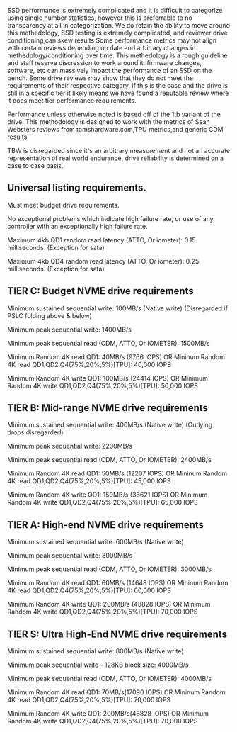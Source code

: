 SSD performance is extremely complicated and it is difficult to categorize using single number statistics, however this is preferrable to no transparency at all in categorization. We do retain the ability to move around this methedology, SSD testing is extremely complicated, and reviewer drive conditioning,can skew results
Some performance metrics may not align with certain reviews depending on date and arbitrary changes in methedology/conditioning over time. This methedology is a rough guideline and staff reserve discression to work around it.
firmware changes, software, etc can massively impact the performance of an SSD on the bench. 
Some drive reviews may show that they do not meet the requirements of their respective category, if this is the case and the drive is still in a specific tier it likely means we have found a reputable review where it does meet tier performance requirements.

Performance unless otherwise noted is based off of the 1tb variant of the drive.
This methodology is designed to work with the metrics of Sean Websters reviews from tomshardware.com,TPU metrics,and generic CDM results. 

TBW is disregarded since it's an arbitrary measurement and not an accurate representation of real world endurance, drive reliability is determined on a case to case basis.

## Universal listing requirements.

Must meet budget drive requirements.

No exceptional problems which indicate high failure rate, or use of any controller with an exceptionally high failure rate.

Maximum 4kb QD1 random read latency (ATTO, Or iometer): 0.15 milliseconds. (Exception for sata)

Maximum 4kb QD4 random read latency (ATTO, Or iometer): 0.25 milliseconds. (Exception for sata)

## TIER C: Budget NVME drive requirements 

Minimum sustained sequential write: 100MB/s (Native write) (Disregarded if PSLC folding above & below)

Minimum peak sequential write: 1400MB/s

Minimum peak sequential read (CDM, ATTO, Or IOMETER): 1500MB/s 

Minimum Random 4K read QD1: 40MB/s (9766 IOPS) OR Mininum Random 4K read QD1,QD2,Q4(75%,20%,5%)[TPU]: 40,000 IOPS

Minimum Random 4K write QD1: 100MB/s (24414 IOPS) OR Minimum Random 4K write QD1,QD2,Q4(75%,20%,5%)[TPU]: 50,000 IOPS


## TIER B: Mid-range NVME drive requirements

Minimum sustained sequential write: 400MB/s (Native write) (Outlying drops disregarded) 

Minimum peak sequential write: 2200MB/s

Minimum peak sequential read (CDM, ATTO, Or IOMETER): 2400MB/s

Minimum Random 4K read QD1: 50MB/s (12207 IOPS) OR Mininum Random 4K read QD1,QD2,Q4(75%,20%,5%)[TPU]: 45,000 IOPS

Minimum Random 4K write QD1: 150MB/s (36621 IOPS) OR Minimum Random 4K write QD1,QD2,Q4(75%,20%,5%)[TPU]: 65,000 IOPS

## TIER A: High-end NVME drive requirements

Minimum sustained sequential write: 600MB/s (Native write)

Minimum peak sequential write: 3000MB/s

Minimum peak sequential read (CDM, ATTO, Or IOMETER): 3000MB/s

Minimum Random 4K read QD1: 60MB/s (14648 IOPS) OR Mininum Random 4K read QD1,QD2,Q4(75%,20%,5%)[TPU]: 60,000 IOPS

Minimum Random 4K write QD1: 200MB/s (48828 IOPS) OR Minimum Random 4K write QD1,QD2,Q4(75%,20%,5%)[TPU]: 70,000 IOPS



## TIER S: Ultra High-End NVME drive requirements

Minimum sustained sequential write: 800MB/s (Native write)

Minimum peak sequential write - 128KB block size: 4000MB/s

Minimum peak sequential read (CDM, ATTO, Or IOMETER): 4000MB/s

Minimum Random 4K read QD1: 70MB/s(17090 IOPS) OR Mininum Random 4K read QD1,QD2,Q4(75%,20%,5%)[TPU]: 70,000 IOPS

Minimum Random 4K write QD1: 200MB/s(48828 IOPS) OR Minimum Random 4K write QD1,QD2,Q4(75%,20%,5%)[TPU]: 70,000 IOPS

 




